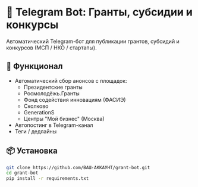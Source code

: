 # 🤖 Telegram Bot: Гранты, субсидии и конкурсы

Автоматический Telegram-бот для публикации грантов, субсидий и конкурсов (МСП / НКО / стартапы).

## 🚀 Функционал
- Автоматический сбор анонсов с площадок:
  - Президентские гранты
  - Росмолодёжь.Гранты
  - Фонд содействия инновациям (ФАСИЭ)
  - Сколково
  - GenerationS
  - Центры "Мой бизнес" (Москва)
- Автопостинг в Telegram-канал
- Теги / дедлайны

## 📦 Установка
```bash
git clone https://github.com/ВАШ-АККАУНТ/grant-bot.git
cd grant-bot
pip install -r requirements.txt
